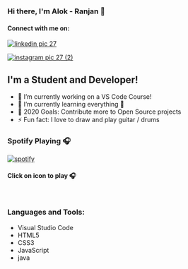 ### Hi there, I'm Alok - Ranjan  👋
#### Connect with me on:
[![linkedin pic 27](https://user-images.githubusercontent.com/68586103/90338616-87260f00-e008-11ea-9dcf-52e791ad7f90.jpg)](https://www.linkedin.com/in/alok-ranjan-bb23b21b3/)

[![instagram pic 27 (2)](https://user-images.githubusercontent.com/68586103/90338766-9f4a5e00-e009-11ea-9301-a47ac2f480a0.jpg)](https://www.instagram.com/alok_arya_27/)

## I'm a Student and  Developer!

- 🔭 I’m currently working on a VS Code Course!
- 🌱 I’m currently learning everything 🤣
- 🥅 2020 Goals: Contribute more to Open Source projects
- ⚡ Fun fact: I love to draw and play guitar / drums

### Spotify Playing 🎧
[![spotify](https://user-images.githubusercontent.com/68586103/90339400-200b5900-e00e-11ea-81d2-735df8694d6b.png)](https://open.spotify.com/artist/2sf28o6euxEDpYkG9dMtuM)
####   Click on icon to play 🎧

<br />

### Languages and Tools:

* Visual Studio Code
* HTML5  
* CSS3
* JavaScript 
* java

<br />
<br />









